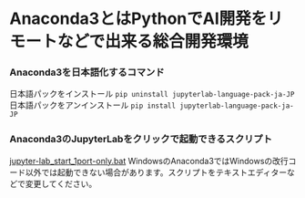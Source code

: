 # Anaconda3とはPythonでAI開発をリモートなどで出来る総合開発環境
### Anaconda3を日本語化するコマンド
日本語パックをインストール
```pip uninstall jupyterlab-language-pack-ja-JP```
日本語パックをアンインストール
```pip install jupyterlab-language-pack-ja-JP```
### Anaconda3のJupyterLabをクリックで起動できるスクリプト
[jupyter-lab_start_1port-only.bat](jupyter-lab_start_1port-only.bat)
WindowsのAnaconda3ではWindowsの改行コード以外では起動できない場合があります。スクリプトをテキストエディターなどで変更してください。
